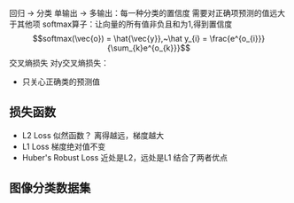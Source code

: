回归 -> 分类
单输出 -> 多输出：每一种分类的置信度
需要对正确项预测的值远大于其他项
softmax算子：让向量的所有值非负且和为1,得到置信度
$$softmax(\vec{o}) = \hat{\vec{y}},~\hat y_{i} = \frac{e^{o_{i}}}{\sum_{k}e^{o_{k}}}$$
交叉熵损失
对y交叉熵损失：
- 只关心正确类的预测值

## 损失函数
- L2 Loss
    似然函数？
    离得越远，梯度越大
- L1 Loss
    梯度绝对值不变
- Huber's Robust Loss
    近处是L2，远处是L1
    结合了两者优点
## 图像分类数据集
